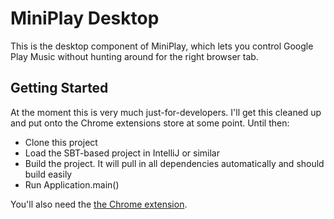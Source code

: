 # MiniPlay Desktop
This is the desktop component of MiniPlay, which lets you control Google Play Music without hunting around for the right browser tab.  

## Getting Started
At the moment this is very much just-for-developers.  I'll get this cleaned up and put onto the Chrome extensions store at some point.  Until then:
* Clone this project
* Load the SBT-based project in IntelliJ or similar
* Build the project.  It will pull in all dependencies automatically and should build easily
* Run Application.main()

You'll also need the [the Chrome extension](https://github.com/gropple/MiniPlayChrome).